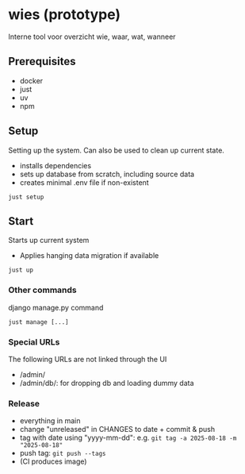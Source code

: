 # wies (prototype)
Interne tool voor overzicht wie, waar, wat, wanneer

## Prerequisites
- docker
- just
- uv
- npm

## Setup

Setting up the system. Can also be used to clean up current state.
- installs dependencies
- sets up database from scratch, including source data
- creates minimal .env file if non-existent

```
just setup
```

## Start

Starts up current system
- Applies hanging data migration if available

```
just up
```

### Other commands

django manage.py command

```
just manage [...]
```

### Special URLs
The following URLs are not linked through the UI
- /admin/
- /admin/db/: for dropping db and loading dummy data

### Release
- everything in main
- change "unreleased" in CHANGES to date + commit & push
- tag with date using "yyyy-mm-dd": e.g. `git tag -a 2025-08-18 -m "2025-08-18"`
- push tag: `git push --tags`
- (CI produces image)
